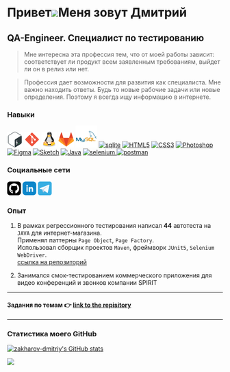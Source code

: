 Привет![](https://user-images.githubusercontent.com/18350557/176309783-0785949b-9127-417c-8b55-ab5a4333674e.gif)Меня зовут Дмитрий
===============================================================================================================================

QA-Engineer. Специалист по тестированию
-----------

 > Мне интересна эта профессия тем, что от моей работы зависит: соответствует ли продукт всем заявленным требованиям, выйдет ли он в релиз или нет.

 > Профессия дает возможности для развития как специалиста. Мне важно находить ответы. Будь то новые рабочие задачи или новые определения. Поэтому я всегда ищу информацию в интернете.

### Навыки

<p align="left">
<a href="https://www.gnu.org/software/bash/" target="_blank"><img src="img/bash.svg" alt="Bash" height="36"></a>
<a href="https://git-scm.com/" target="_blank" rel="noreferrer"><img src="img/git.svg" width="36" height="36" alt="Git" /></a>
<a href="https://www.linux.org/" target="_blank"><img src="img/linux1.svg" alt="Linux" height="36"></a>
<a href="https://about.gitlab.com/" target="_blank"><img src="img/gitlab.svg" alt="GitLab" height="36"></a>
<a href="https://www.mysql.com/" target="_blank" rel="noreferrer"> <img src="https://raw.githubusercontent.com/devicons/devicon/master/icons/mysql/mysql-original-wordmark.svg" alt="mysql" width="50" height="50"></a>
<a href="https://www.sqlite.org/" target="_blank" rel="noreferrer"> <img src="https://www.vectorlogo.zone/logos/sqlite/sqlite-icon.svg" alt="sqlite" width="40" height="40"/></a>
<a href="https://en.wikipedia.org/wiki/HTML5" target="_blank"><img src="https://profilinator.rishav.dev/skills-assets/html5-original-wordmark.svg" alt="HTML5" width="40" height="40" /></a>
<a href="https://www.w3schools.com/css/" target="_blank"><img src="https://profilinator.rishav.dev/skills-assets/css3-original-wordmark.svg" alt="CSS3" height="40" /></a>
<a href="https://www.adobe.com/uk/products/photoshop.html" target="_blank" rel="noreferrer"><img src="https://raw.githubusercontent.com/danielcranney/readme-generator/main/public/icons/skills/photoshop-colored.svg" width="36" height="36" alt="Photoshop" /></a>
<a href="https://www.figma.com/" target="_blank" rel="noreferrer"><img src="https://raw.githubusercontent.com/danielcranney/readme-generator/main/public/icons/skills/figma-colored.svg" width="36" height="36" alt="Figma" /></a>
<a href="https://www.sketch.com/" target="_blank" rel="noreferrer"><img src="https://raw.githubusercontent.com/danielcranney/readme-generator/main/public/icons/skills/sketch-colored.svg" width="36" height="36" alt="Sketch" /></a>
<a href="https://www.java.com/" target="_blank"><img src="https://profilinator.rishav.dev/skills-assets/java-original-wordmark.svg" alt="Java" height="45" /></a>
<a href="https://www.selenium.dev" target="_blank" rel="noreferrer"><img src="https://raw.githubusercontent.com/detain/svg-logos/780f25886640cef088af994181646db2f6b1a3f8/svg/selenium-logo.svg" alt="selenium" width="36" height="36"/> </a>
<a href="https://postman.com" target="_blank" rel="noreferrer"> <img src="https://www.vectorlogo.zone/logos/getpostman/getpostman-icon.svg" alt="postman" width="36" height="36"/></a>
</p>

### Социальные сети

<p align="left"> <a href="https://www.github.com/zakharov-dmitriy" target="_blank" rel="noreferrer"><img src="img/github.svg" width="32" heigth="32"></a>
<a href="https://www.linkedin.com/in/zakharov-dmitrii/" target="_blank" rel="noreferrer"><img src="img/linkedIn.svg" width="32" height="32" /></a>
<a target="_blank" href="https://t.me/zakharov_dm">
<img class="social__link" src="img/telegram.svg" width="32" heigth="32"></a></p>

### Опыт

1. В рамках регрессионного тестирования написал **44** автотеста на `JAVA` для интернет-магазина. <br>
Применял паттерны `Page Object`, `Page Factory`. <br>
Использовал сборщик проектов `Maven`, фреймворк `JUnit5`, `Selenium WebDriver`.<br>
[ссылка на репозиторий](https://github.com/zakharov-dmitriy/pizzeria)

2. Занимался смок-тестированием коммерческого приложения для видео конференций и звонков компании SPIRIT

---

#### Задания по темам :point_right: [link to the repisitory](https://github.com/zakharov-dmitriy/hw_tasks/)

---

### Статистика моего GitHub

<a href="http://www.github.com/zakharov-dmitriy"><img src="https://github-readme-stats.vercel.app/api?username=zakharov-dmitriy&show_icons=true&hide=&count_private=true&title_color=0891b2&text_color=ffffff&icon_color=0891b2&bg_color=1c1917&hide_border=true&show_icons=true" alt="zakharov-dmitriy's GitHub stats" /></a>

<a href="http://www.github.com/zakharov-dmitriy"><img src="https://github-readme-streak-stats.herokuapp.com/?user=zakharov-dmitriy&stroke=ffffff&background=1c1917&ring=0891b2&fire=0891b2&currStreakNum=ffffff&currStreakLabel=0891b2&sideNums=ffffff&sideLabels=ffffff&dates=ffffff&hide_border=true"></a>
